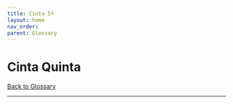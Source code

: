 ```yaml
---
title: Cinta 5ª 
layout: home
nav_order: 
parent: Glossary
---
```


# Cinta Quinta




[Back to Glossary](https://eugestumm.github.io/vampirodelacoloniaroma/docs/Glossary/)

----
